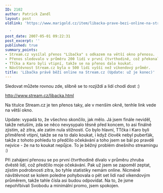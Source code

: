 ```yaml
---
ID: 2102
author: Patrick Zandl
layout: post
oldlink: 'https://www.marigold.cz/item/libacka-prave-bezi-online-na-streamcz

  '
post_date: 2007-05-01 09:22:31
post_excerpt: ''
published: true
summary_points:
- Stream.cz vysílal přenos "Líbačka" s odkazem na větší okno přenosu.
- Přenos sledovalo v průměru 200 lidí v první čtvrthodině, což překonalo očekávání.
- TTčka a Karo byli vtipní, takže se na přenos dalo koukat.
- Návštěvnost Stream.cz byla o 500 lidí vyšší než víkendový průměr.
title: 'Líbačka právě běží online na Stream.cz (Update: už je konec)'
---
```


Sledovat můžete rovnou zde, slibně se to rozjíždí a lidí chodí dost :)

<a href="http://www.stream.cz/libacka.html">http://www.stream.cz/libacka.html</a>

Na titulce Stream.cz je ten přenos taky, ale v menším okně, tenhle link vede na větší okno.

Update: vypadá to, že všechno skončilo, jak mělo. Já jsem finále neviděl, takže netuším, zda se něco nevysypalo těsně před koncem, to asi finálně zjistím, až zítra, ale zatím nula stížností. Co bylo hlavní, TTčka i Karo byli přiměřeně vtipní, takže se na to dalo koukat, i když člověk nebyl puberťák, takže z tohoto pohledu to předčilo očekávání a toho jsem se bál po pravdě nejvíce - že na to koukat nepůjce. To je běžný problém dnešního streamingu :)

Při zahájení přenosu se po první čtvrthodině dívalo v průměru zhruba dvěstě lidí, což předčilo moje očekávání. Pak už jsem se zapoměl zeptat, zjistím podrobnosti zítra, bo tyhle statistiky nemám online. Nicméně návštěvnost se kolem poledne pohybovala o pět set lidí nad víkendovým průměrem, takže tahle čísla asi budou odpovídat. Na to, že jsme nepohřbívali Svobodu a minimální promo, jsem spokojen.
